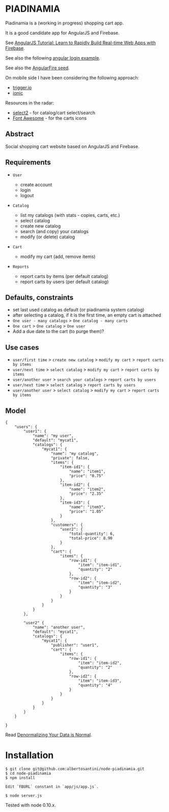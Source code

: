 PIADINAMIA
==========

Piadinamia is a (working in progress) shopping cart app.

It is a good candidate app for AngularJS and Firebase.

See [AngularJS Tutorial: Learn to Rapidly Build Real-time Web Apps with Firebase](http://www.thinkster.io/pick/eHPCs7s87O/angularjs-tutorial-learn-to-rapidly-build-real-time-web-apps-with-firebase).

See also the following [angular login example](https://github.com/mrgamer/angular-login-example).

See also the [AngularFire seed](https://github.com/firebase/angularFire-seed).

On mobile side I have been considering the following approach:
- [trigger.io](https://trigger.io/)
- [ionic](http://ionicframework.com/)


Resources in the radar:
- [select2](http://ivaynberg.github.io/select2/) - for catalog/cart select/search
- [Font Awesome](http://fontawesome.io/) - for the carts icons

Abstract
--------

Social shopping cart website based on AngularJS and Firebase.

Requirements
------------

- `User`
    - create account
    - login
    - logout

- `Catalog`
    - list my catalogs (with stats - copies, carts, etc.)
    - select catalog
    - create new catalog
    - search (and copy) your catalogs
    - modify (or delete) catalog

- `Cart`
    - modify my cart (add, remove items)

- `Reports`
    - report carts by items (per default catalog)
    - report carts by users (per default catalog)

Defaults, constraints
---------------------

- set last used catalog as default (or piadinamia system catalog)
- after selecting a catalog, if it is the first time, an empty cart is attached
- `One user - many catalogs` > `One catalog - many carts`
- `One cart` > `One catalog` > `One user`
- Add a due date to the cart (to purge them)?

Use cases
---------

- `user/first time` > `create new catalog` > `modify my cart` > `report carts by items`
- `user/next time` > `select catalog` > `modify my cart` > `report carts by items`
- `user/another user` > `search your catalogs` > `report carts by users`
- `user/next time` > `select catalog` > `report carts by users`
- `user/another user` > `select catalog` > `modify my cart` > `report carts by items`

Model
-----

```
{
    "users": {
        "user1": {
            "name": "my user",
            "default": "mycat1",
            "catalogs": {
                "mycat1": {
                    "name": "my catalog",
                    "private": false,
                    "items": {
                        "item-id1": {
                            "name": "item1",
                            "price": "0.75"
                        },
                        "item-id2": {
                            "name": "item2",
                            "price": "2.35"
                        },
                        "item-id3": {
                            "name": "item3",
                            "price": "1.05"
                        }
                    },
                    "customers": {
                        "user2": {
                            "total-quantity": 6,
                            "total-price": 8.90
                        }
                    },
                    "cart": {
                        "items": {
                            "row-id1": {
                                "item": "item-id1",
                                "quantity": "2"
                            },
                            "row-id2": {
                                "item": "item-id2",
                                "quantity": "3"
                            }
                        }
                    }
                }
            }
        },

        "user2" {
            "name": "another user",
            "default": "mycat1",
            "catalogs": {
                "mycat1": {
                    "publisher": "user1",
                    "cart": {
                        "items": {
                            "row-id1": {
                                "item": "item-id2",
                                "quantity": "2"
                            },
                            "row-id2": {
                                "item": "item-id3",
                                "quantity": "4"
                            }
                        }
                    }
                }
            }
        }
    }

}
```

Read [Denormalizing Your Data is Normal](https://www.firebase.com/blog/2013-04-12-denormalizing-is-normal.html).

Installation
============

    $ git clone git@github.com:albertosantini/node-piadinamia.git
    $ cd node-piadinamia
    $ npm install

    Edit `FBURL` constant in `app/js/app.js`.

    $ node server.js

Tested with node 0.10.x.
